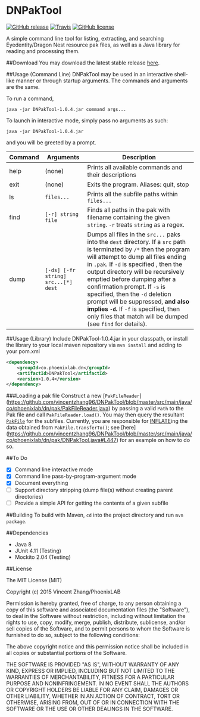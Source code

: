DNPakTool
========
[![GitHub release](https://img.shields.io/github/release/vincentzhang96/DNPakTool.svg?style=flat-square)](https://github.com/vincentzhang96/DNPakTool/releases/latest)
[![Travis](https://img.shields.io/travis/vincentzhang96/DNPakTool.svg?style=flat-square)](https://travis-ci.org/vincentzhang96/DNPakTool)
[![GitHub license](https://img.shields.io/badge/license-MIT-blue.svg?style=flat-square)](https://github.com/vincentzhang96/DNPakTool#license)

A simple command line tool for listing, extracting, and searching Eyedentity/Dragon Nest resource pak files, as well 
as a Java library for reading and processing them.

##Download
You may download the latest stable release [here](https://github.com/vincentzhang96/DNPakTool/releases/latest).

##Usage (Command Line)
DNPakTool may be used in an interactive shell-like manner or through startup arguments. The commands and arguments are 
the same.

To run a command, 
```
java -jar DNPakTool-1.0.4.jar command args...
```

To launch in interactive mode, simply pass no arguments as such:
```
java -jar DNPakTool-1.0.4.jar
```
and you will be greeted by a prompt.

| Command | Arguments          | Description                                          |
|---------|--------------------|------------------------------------------------------|
| help    | (none)             | Prints all available commands and their descriptions |
| exit    | (none)             | Exits the program. Aliases: quit, stop               |
| ls      | `files...`         | Prints all the subfile paths within `files...`       |
| find    | `[-r] string file` | Finds all paths in the pak with filename containing the given `string`. `-r` treats `string` as a regex. |
| dump    | `[-ds] [-fr string] src...[*] dest` | Dumps all files in the `src...` paks into the `dest` directory. If a `src` path is terminated by `/*` then the program will attempt to dump all files ending in `.pak`. If `-d` is specified , then the output directory will be recursively emptied before dumping after a confirmation prompt. If `-s` is specified, then the `-d` deletion prompt will be suppressed, **and also implies `-d`.** If `-f` is specified, then only files that match will be dumped (see `find` for details). |

##Usage (Library)
Include DNPakTool-1.0.4.jar in your classpath, or install the library to your local maven repository 
via `mvn install` and adding to your pom.xml 
```xml
<dependency>
    <groupId>co.phoenixlab.dn</groupId>
    <artifactId>DNPakTool</artifactId>
    <version>1.0.4</version>
</dependency>
```
###Loading a pak file
Construct a new [`PakFileReader`]
(https://github.com/vincentzhang96/DNPakTool/blob/master/src/main/java/co/phoenixlab/dn/pak/PakFileReader.java) 
 by passing a valid `Path` to the Pak file and call `PakFileReader.load()`. You may then query the resultant 
 [`PakFile`](https://github.com/vincentzhang96/DNPakTool/blob/master/src/main/java/co/phoenixlab/dn/pak/PakFile.java) 
 for the subfiles. Currently, you are responsible for [INFLATE](https://docs.oracle.com/javase/7/docs/api/java/util/zip/Inflater.html)ing the data obtained from `PakFile.transferTo()`; see [here]
 (https://github.com/vincentzhang96/DNPakTool/blob/master/src/main/java/co/phoenixlab/dn/pak/DNPakTool.java#L447) 
 for an example on how to do so.

##To Do
- [x] Command line interactive mode
- [x] Command line pass-by-program-argument mode
- [x] Document everything
- [ ] Support directory stripping (dump file(s) without creating parent directories)
- [ ] Provide a simple API for getting the contents of a given subfile

##Building
To build with Maven, `cd` into the project directory and run `mvn package`.

##Dependencies
- Java 8
- JUnit 4.11 (Testing)
- Mockito 2.04 (Testing)

##License

The MIT License (MIT)

Copyright (c) 2015 Vincent Zhang/PhoenixLAB

Permission is hereby granted, free of charge, to any person obtaining a copy
of this software and associated documentation files (the "Software"), to deal
in the Software without restriction, including without limitation the rights
to use, copy, modify, merge, publish, distribute, sublicense, and/or sell
copies of the Software, and to permit persons to whom the Software is
furnished to do so, subject to the following conditions:

The above copyright notice and this permission notice shall be included in
all copies or substantial portions of the Software.

THE SOFTWARE IS PROVIDED "AS IS", WITHOUT WARRANTY OF ANY KIND, EXPRESS OR
IMPLIED, INCLUDING BUT NOT LIMITED TO THE WARRANTIES OF MERCHANTABILITY,
FITNESS FOR A PARTICULAR PURPOSE AND NONINFRINGEMENT. IN NO EVENT SHALL THE
AUTHORS OR COPYRIGHT HOLDERS BE LIABLE FOR ANY CLAIM, DAMAGES OR OTHER
LIABILITY, WHETHER IN AN ACTION OF CONTRACT, TORT OR OTHERWISE, ARISING FROM,
OUT OF OR IN CONNECTION WITH THE SOFTWARE OR THE USE OR OTHER DEALINGS IN
THE SOFTWARE.
